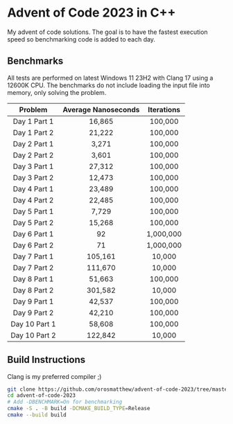 # Advent of Code 2023 in C++

My advent of code solutions. The goal is to have the fastest execution speed so benchmarking code is added to each day.

## Benchmarks

All tests are performed on latest Windows 11 23H2 with Clang 17 using a 12600K CPU. The benchmarks do not include
loading the input file into memory, only solving the problem.

|    Problem    | Average Nanoseconds | Iterations |
| :-----------: | :-----------------: | :--------: |
| Day 1 Part 1  |       16,865        |  100,000   |
| Day 1 Part 2  |       21,222        |  100,000   |
| Day 2 Part 1  |        3,271        |  100,000   |
| Day 2 Part 2  |        3,601        |  100,000   |
| Day 3 Part 1  |       27,312        |  100,000   |
| Day 3 Part 2  |       12,473        |  100,000   |
| Day 4 Part 1  |       23,489        |  100,000   |
| Day 4 Part 2  |       22,485        |  100,000   |
| Day 5 Part 1  |        7,729        |  100,000   |
| Day 5 Part 2  |       15,268        |  100,000   |
| Day 6 Part 1  |         92          | 1,000,000  |
| Day 6 Part 2  |         71          | 1,000,000  |
| Day 7 Part 1  |       105,161       |   10,000   |
| Day 7 Part 2  |       111,670       |   10,000   |
| Day 8 Part 1  |       51,663        |  100,000   |
| Day 8 Part 2  |       301,582       |   10,000   |
| Day 9 Part 1  |       42,537        |  100,000   |
| Day 9 Part 2  |       42,210        |  100,000   |
| Day 10 Part 1 |       58,608        |  100,000   |
| Day 10 Part 2 |       122,842       |   10,000   |

## Build Instructions

Clang is my preferred compiler ;)

```bash
git clone https://github.com/orosmatthew/advent-of-code-2023/tree/master
cd advent-of-code-2023
# Add -DBENCHMARK=On for benchmarking
cmake -S . -B build -DCMAKE_BUILD_TYPE=Release 
cmake --build build
```